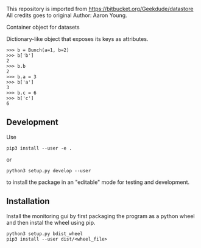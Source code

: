 This repository is imported from https://bitbucket.org/Geekdude/datastore
All credits goes to original Author: Aaron Young. 


Container object for datasets

Dictionary-like object that exposes its keys as attributes.

```
>>> b = Bunch(a=1, b=2)
>>> b['b']
2
>>> b.b
2
>>> b.a = 3
>>> b['a']
3
>>> b.c = 6
>>> b['c']
6
```

## Development
Use

    pip3 install --user -e .

or

    python3 setup.py develop --user

to install the package in an "editable" mode for testing and development.

## Installation
Install the monitoring gui by first packaging the program as a python wheel and 
then instal the wheel using pip.

    python3 setup.py bdist_wheel
    pip3 install --user dist/<wheel_file>
